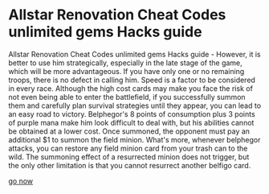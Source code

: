 # Allstar Renovation Cheat Codes unlimited gems Hacks guide

Allstar Renovation Cheat Codes unlimited gems Hacks guide - However, it is better to use him strategically, especially in the late stage of the game, which will be more advantageous. If you have only one or no remaining troops, there is no defect in calling him. Speed is a factor to be considered in every race. Although the high cost cards may make you face the risk of not even being able to enter the battlefield, if you successfully summon them and carefully plan survival strategies until they appear, you can lead to an easy road to victory. Belphegor's 8 points of consumption plus 3 points of purple mana make him look difficult to deal with, but his abilities cannot be obtained at a lower cost. Once summoned, the opponent must pay an additional $1 to summon the field minion. What's more, whenever belphegor attacks, you can restore any field minion card from your trash can to the wild. The summoning effect of a resurrected minion does not trigger, but the only other limitation is that you cannot resurrect another belfigo card.

<a href="https://windmod.icu/allstar-renovation/">go now</a>
